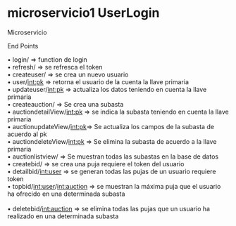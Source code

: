 # microservicio1 UserLogin

Microservicio 

End Points


•	login/   => function de login
 <br/>
•	refresh/ => se refresca el token
 <br/>
•	createuser/ => se crea un nuevo usuario
 <br/>
•	user/<int:pk> => retorna el usuario de la cuenta la llave primaria
 <br/>
•	updateuser/<int:pk> =>  actualiza los datos teniendo en cuenta la llave primaria
 <br/>
•	createauction/ => Se crea una subasta
 <br/>
•	auctiondetailView/<int:pk> => se indica la subasta teniendo en cuenta la llave primaria 
 <br/>
•	auctionupdateView/<int:pk>=> Se actualiza los campos de la subasta de acuerdo al pk
 <br/>
•	auctiondeleteView/<int:pk> => Se elimina la subasta de acuerdo a la llave primaria
 <br/> 
•	auctionlistview/ => Se muestran todas las subastas en la base de datos
 <br/>
•	createbid/ => se crea una puja requiere el token del usuario
 <br/>
•	detailbid/<int:user> => se generan todas las pujas de un usuario requiere token
 <br/> 
•	topbid/<int:user>/<int:auction> => se muestran la máxima puja que el usuario ha ofrecido en una determinada subasta    
 <br/>
•	deletebid/<int:auction> =>  se elimina todas las pujas que un usuario ha realizado en una determinada subasta
 <br/>

